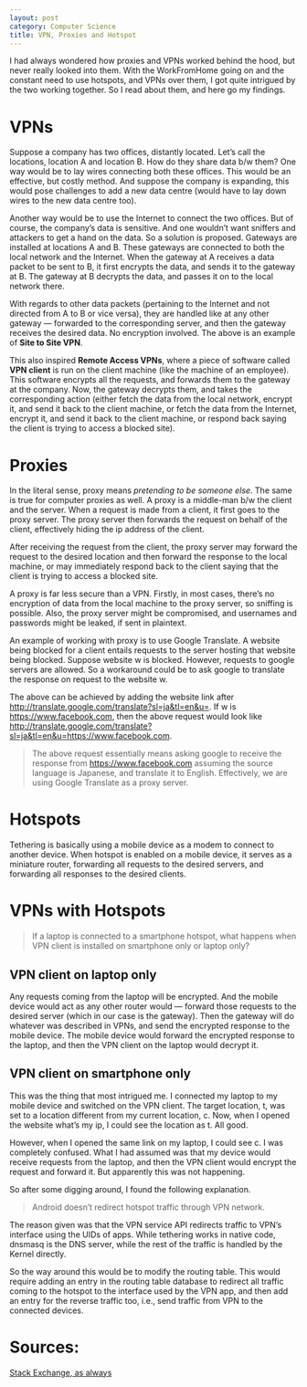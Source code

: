 ```yaml
---
layout: post
category: Computer Science
title: VPN, Proxies and Hotspot
---
```


I had always wondered how proxies and VPNs worked behind the hood, but never really looked into them. With the WorkFromHome going on and the constant need to use hotspots, and VPNs over them, I got quite intrigued by the two working together. So I read about them, and here go my findings.

# VPNs

Suppose a company has two offices, distantly located. Let’s call the locations, location A and location B. How do they share data b/w them? One way would be to lay wires connecting both these offices. This would be an effective, but costly method. And suppose the company is expanding, this would pose challenges to add a new data centre (would have to lay down wires to the new data centre too).

Another way would be to use the Internet to connect the two offices. But of course, the company’s data is sensitive. And one wouldn’t want sniffers and attackers to get a hand on the data. So a solution is proposed. Gateways are installed at locations A and B. These gateways are connected to both the local network and the Internet. When the gateway at A receives a data packet to be sent to B, it first encrypts the data, and sends it to the gateway at B. The gateway at B decrypts the data, and passes it on to the local network there.

With regards to other data packets (pertaining to the Internet and not directed from A to B or vice versa), they are handled like at any other gateway — forwarded to the corresponding server, and then the gateway receives the desired data. No encryption involved. The above is an example of **Site to Site VPN**.

This also inspired **Remote Access VPNs**, where a piece of software called **VPN client** is run on the client machine (like the machine of an employee). This software encrypts all the requests, and forwards them to the gateway at the company. Now, the gateway decrypts them, and takes the corresponding action (either fetch the data from the local network, encrypt it, and send it back to the client machine, or fetch the data from the Internet, encrypt it, and send it back to the client machine, or respond back saying the client is trying to access a blocked site).

# Proxies

In the literal sense, proxy means _pretending to be someone else_. The same is true for computer proxies as well. A proxy is a middle-man b/w the client and the server. When a request is made from a client, it first goes to the proxy server. The proxy server then forwards the request on behalf of the client, effectively hiding the ip address of the client.

After receiving the request from the client, the proxy server may forward the request to the desired location and then forward the response to the local machine, or may immediately respond back to the client saying that the client is trying to access a blocked site.

A proxy is far less secure than a VPN. Firstly, in most cases, there’s no encryption of data from the local machine to the proxy server, so sniffing is possible. Also, the proxy server might be compromised, and usernames and passwords might be leaked, if sent in plaintext.

An example of working with proxy is to use Google Translate. A website being blocked for a client entails requests to the server hosting that website being blocked. Suppose website w is blocked. However, requests to google servers are allowed. So a workaround could be to ask google to translate the response on request to the website w.

The above can be achieved by adding the website link after http://translate.google.com/translate?sl=ja&tl=en&u=. If w is https://www.facebook.com, then the above request would look like http://translate.google.com/translate?sl=ja&tl=en&u=https://www.facebook.com.

> The above request essentially means asking google to receive the response from https://www.facebook.com assuming the source language is Japanese, and translate it to English. Effectively, we are using Google Translate as a proxy server.

# Hotspots

Tethering is basically using a mobile device as a modem to connect to another device. When hotspot is enabled on a mobile device, it serves as a miniature router, forwarding all requests to the desired servers, and forwarding all responses to the desired clients.

# VPNs with Hotspots

> If a laptop is connected to a smartphone hotspot, what happens when VPN client is installed on smartphone only or laptop only?

## VPN client on laptop only

Any requests coming from the laptop will be encrypted. And the mobile device would act as any other router would — forward those requests to the desired server (which in our case is the gateway). Then the gateway will do whatever was described in VPNs, and send the encrypted response to the mobile device. The mobile device would forward the encrypted response to the laptop, and then the VPN client on the laptop would decrypt it.

## VPN client on smartphone only

This was the thing that most intrigued me. I connected my laptop to my mobile device and switched on the VPN client. The target location, t, was set to a location different from my current location, c. Now, when I opened the website what’s my ip, I could see the location as t. All good.

However, when I opened the same link on my laptop, I could see c. I was completely confused. What I had assumed was that my device would receive requests from the laptop, and then the VPN client would encrypt the request and forward it. But apparently this was not happening.

So after some digging around, I found the following explanation.

> Android doesn’t redirect hotspot traffic through VPN network.

The reason given was that the VPN service API redirects traffic to VPN’s interface using the UIDs of apps. While tethering works in native code, dnsmasq is the DNS server, while the rest of the traffic is handled by the Kernel directly.

So the way around this would be to modify the routing table. This would require adding an entry in the routing table database to redirect all traffic coming to the hotspot to the interface used by the VPN app, and then add an entry for the reverse traffic too, i.e., send traffic from VPN to the connected devices.

# Sources:
[Stack Exchange, as always](https://android.stackexchange.com/questions/216033/how-to-share-vpn-connection-with-devices-on-hotspot?newreg=c0fe1c68dee04c8ab8849c26c020ad87)